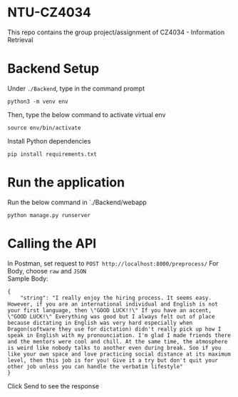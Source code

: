 # NTU-CZ4034
This repo contains the group project/assignment of CZ4034 - Information Retrieval

# Backend Setup
Under `./Backend`, type in the command prompt
```
python3 -m venv env
```
Then, type the below command to activate virtual env
```
source env/bin/activate
```
Install Python dependencies
```
pip install requirements.txt
```

# Run the application
Run the below command in `./Backend/webapp
```
python manage.py runserver
```

# Calling the API
In Postman, set request to `POST http://localhost:8000/preprocess/`
For Body, choose `raw` and `JSON`\
Sample Body:
```
{
    "string": "I really enjoy the hiring process. It seems easy. However, if you are an international individual and English is not your first language, then \"GOOD LUCK!!\" If you have an accent, \"GOOD LUCK!\" Everything was good but I always felt out of place because dictating in English was very hard especially when Dragon(software they use for dictation) didn't really pick up how I speak in English with my pronounciation. I'm glad I made friends there and the mentors were cool and chill. At the same time, the atmosphere is weird like nobody talks to another even during break. Soo if you like your own space and love practicing social distance at its maximum level, then this job is for you! Give it a try but don't quit your other job unless you can handle the verbatim lifestyle"
}
```
Click Send to see the response
